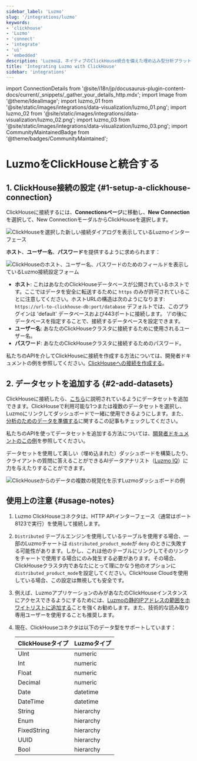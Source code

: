 ```yaml
---
sidebar_label: 'Luzmo'
slug: '/integrations/luzmo'
keywords:
- 'clickhouse'
- 'Luzmo'
- 'connect'
- 'integrate'
- 'ui'
- 'embedded'
description: 'Luzmoは、ネイティブのClickHouse統合を備えた埋め込み型分析プラットフォームであり、ソフトウェアおよびSaaSアプリケーション向けに特別に設計されています。'
title: 'Integrating Luzmo with ClickHouse'
sidebar: 'integrations'
---
```


import ConnectionDetails from '@site/i18n/jp/docusaurus-plugin-content-docs/current/_snippets/_gather_your_details_http.mdx';
import Image from '@theme/IdealImage';
import luzmo_01 from '@site/static/images/integrations/data-visualization/luzmo_01.png';
import luzmo_02 from '@site/static/images/integrations/data-visualization/luzmo_02.png';
import luzmo_03 from '@site/static/images/integrations/data-visualization/luzmo_03.png';
import CommunityMaintainedBadge from '@theme/badges/CommunityMaintained';


# LuzmoをClickHouseと統合する

<CommunityMaintainedBadge/>

## 1. ClickHouse接続の設定 {#1-setup-a-clickhouse-connection}

ClickHouseに接続するには、**Connectionsページ**に移動し、**New Connection**を選択して、New ConnectionモーダルからClickHouseを選択します。

<Image img={luzmo_01} size="md" alt="ClickHouseを選択した新しい接続ダイアログを表示しているLuzmoインターフェース" border />

**ホスト**、**ユーザー名**、**パスワード**を提供するように求められます：

<Image img={luzmo_02} size="md" alt="ClickHouseのホスト、ユーザー名、パスワードのためのフィールドを表示しているLuzmo接続設定フォーム" border />

*   **ホスト**: これはあなたのClickHouseデータベースが公開されているホストです。ここではデータを安全に転送するために `https` のみが許可されていることに注意してください。ホストURLの構造は次のようになります: `https://url-to-clickhouse-db:port/database`
    デフォルトでは、このプラグインは 'default' データベースおよび443ポートに接続します。 '/'の後にデータベースを指定することで、接続するデータベースを設定できます。
*   **ユーザー名**: あなたのClickHouseクラスタに接続するために使用されるユーザー名。
*   **パスワード**: あなたのClickHouseクラスタに接続するためのパスワード。

私たちのAPIを介してClickHouseに接続を作成する方法については、開発者ドキュメントの例を参照してください。[ClickHouseへの接続を作成する](https://developer.luzmo.com/api/createAccount?exampleSection=AccountCreateClickhouseRequestBody)。

## 2. データセットを追加する {#2-add-datasets}

ClickHouseに接続したら、[こちら](https://academy.luzmo.com/article/ldx3iltg)に説明されているようにデータセットを追加できます。ClickHouseで利用可能な1つまたは複数のデータセットを選択し、Luzmoにリンクしてダッシュボードで一緒に使用できるようにします。また、[分析のためのデータを準備する](https://academy.luzmo.com/article/u492qov0)に関するこの記事もチェックしてください。

私たちのAPIを使ってデータセットを追加する方法については、[開発者ドキュメントのこの例](https://developer.luzmo.com/api/createDataprovider?exampleSection=DataproviderCreateClickhouseRequestBody)を参照してください。

データセットを使用して美しい（埋め込まれた）ダッシュボードを構築したり、クライアントの質問に答えることができるAIデータアナリスト（[Luzmo IQ](https://luzmo.com/iq)）に力を与えたりすることができます。

<Image img={luzmo_03} size="md" alt="ClickHouseからのデータの複数の視覚化を示すLuzmoダッシュボードの例" border />

## 使用上の注意 {#usage-notes}

1. Luzmo ClickHouseコネクタは、HTTP APIインターフェース（通常はポート8123で実行）を使用して接続します。
2. `Distributed` テーブルエンジンを使用しているテーブルを使用する場合、一部のLuzmoチャートは `distributed_product_mode`が `deny` のときに失敗する可能性があります。しかし、これは他のテーブルにリンクしてそのリンクをチャートで使用する場合にのみ発生する必要があります。その場合、ClickHouseクラスタ内であなたにとって理にかなう他のオプションに `distributed_product_mode`を設定してください。ClickHouse Cloudを使用している場合、この設定は無視しても安全です。
3. 例えば、LuzmoアプリケーションのみがあなたのClickHouseインスタンスにアクセスできるようにするためには、[Luzmoの静的IPアドレスの範囲をホワイトリストに追加する](https://academy.luzmo.com/article/u9on8gbm)ことを強くお勧めします。また、技術的な読み取り専用ユーザーを使用することも推奨します。
4. 現在、ClickHouseコネクタは以下のデータ型をサポートしています：

    | ClickHouseタイプ | Luzmoタイプ |
    | --- | --- |
    | UInt | numeric |
    | Int | numeric |
    | Float | numeric |
    | Decimal | numeric |
    | Date | datetime |
    | DateTime | datetime |
    | String | hierarchy |
    | Enum | hierarchy |
    | FixedString | hierarchy |
    | UUID | hierarchy |
    | Bool | hierarchy |
